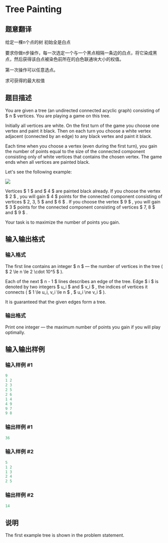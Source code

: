 # Tree Painting

## 题意翻译

给定一棵n个点的树 初始全是白点

要求你做n步操作，每一次选定一个与一个黑点相隔一条边的白点，将它染成黑点，然后获得该白点被染色前所在的白色联通块大小的权值。

第一次操作可以任意选点。

求可获得的最大权值

## 题目描述

You are given a tree (an undirected connected acyclic graph) consisting of $ n $ vertices. You are playing a game on this tree.

Initially all vertices are white. On the first turn of the game you choose one vertex and paint it black. Then on each turn you choose a white vertex adjacent (connected by an edge) to any black vertex and paint it black.

Each time when you choose a vertex (even during the first turn), you gain the number of points equal to the size of the connected component consisting only of white vertices that contains the chosen vertex. The game ends when all vertices are painted black.

Let's see the following example:

![](https://cdn.luogu.com.cn/upload/vjudge_pic/CF1187E/80d1bdfd9c05e38560143dd180baa827e846ec90.png)

Vertices $ 1 $ and $ 4 $ are painted black already. If you choose the vertex $ 2 $ , you will gain $ 4 $ points for the connected component consisting of vertices $ 2, 3, 5 $ and $ 6 $ . If you choose the vertex $ 9 $ , you will gain $ 3 $ points for the connected component consisting of vertices $ 7, 8 $ and $ 9 $ .

Your task is to maximize the number of points you gain.

## 输入输出格式

### 输入格式

The first line contains an integer $ n $ — the number of vertices in the tree ( $ 2 \le n \le 2 \cdot 10^5 $ ).

Each of the next $ n - 1 $ lines describes an edge of the tree. Edge $ i $ is denoted by two integers $ u_i $ and $ v_i $ , the indices of vertices it connects ( $ 1 \le u_i, v_i \le n $ , $ u_i \ne v_i $ ).

It is guaranteed that the given edges form a tree.

### 输出格式

Print one integer — the maximum number of points you gain if you will play optimally.

## 输入输出样例

### 输入样例 #1

```cpp
9
1 2
2 3
2 5
2 6
1 4
4 9
9 7
9 8

```
### 输出样例 #1

```cpp
36

```
### 输入样例 #2

```cpp
5
1 2
1 3
2 4
2 5

```
### 输出样例 #2

```cpp
14

```
## 说明

The first example tree is shown in the problem statement.

